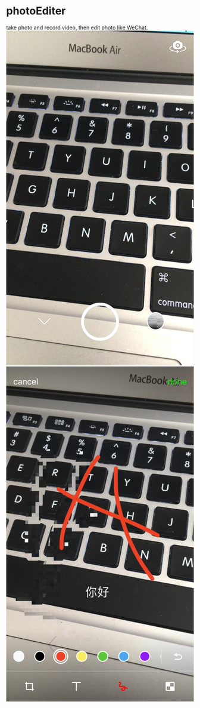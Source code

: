 # photoEditer
take photo and record video, then edit photo like WeChat.
![picture1](https://github.com/Yoncn/photoEditer/blob/master/IMG_0758.PNG)
![picutre2](https://github.com/Yoncn/photoEditer/blob/master/IMG_0763.PNG)
